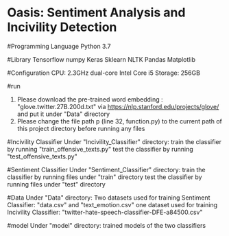 # Oasis: Sentiment Analysis and Incivility Detection

#Programming Language
Python 3.7

#Library
Tensorflow
numpy
Keras
Sklearn
NLTK
Pandas
Matplotlib


#Configuration
CPU: 2.3GHz dual-core Intel Core i5
Storage: 256GB

#run
1. Please download the pre-trained word embedding : "glove.twitter.27B.200d.txt" via https://nlp.stanford.edu/projects/glove/ and put it under "Data" directory
2. Please change the file path p (line 32, function.py) to the current path of this project directory  before running any files

#Incivility Classifier
Under "Incivility_Classifier" directory:
train the classifier by running "train_offensive_texts.py"
test the classifier by running "test_offensive_texts.py"

#Sentiment Classifier
Under "Sentiment_Classifier" directory:
train the classifier by running files under "train" directory
test the classifier by running files under "test" directory

#Data
Under "Data" directory:
Two datasets used for training Sentiment Classifier: "data.csv" and "text_emotion.csv"
one dataset used for training Incivility Classifier: "twitter-hate-speech-classifier-DFE-a84500.csv"


#model
Under "model" directory:
trained models of the two classifiers
